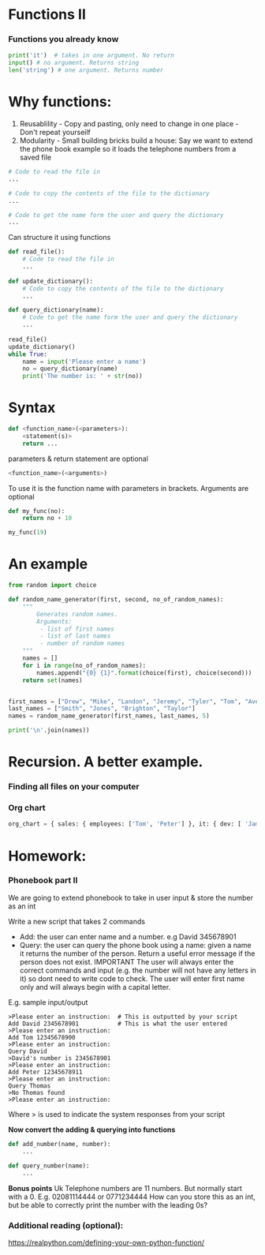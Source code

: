 # Functions II
### Functions you already know
```python
print('it')  # takes in one argument. No return
input() # no argument. Returns string
len('string') # one argument. Returns number
```

# Why functions:
1. Reusablility - Copy and pasting, only need to change in one place - Don't repeat yourseilf
2. Modularity - Small building bricks build a house:
Say we want to extend the phone book example so it loads the telephone numbers from a saved file
```python
# Code to read the file in
...

# Code to copy the contents of the file to the dictionary
...

# Code to get the name form the user and query the dictionary
...
```
Can structure it using functions
```python
def read_file():
    # Code to read the file in
    ...
    
def update_dictionary():
    # Code to copy the contents of the file to the dictionary
    ...

def query_dictionary(name):
    # Code to get the name form the user and query the dictionary
    ...
    
read_file()
update_dictionary()
while True:
    name = input('Please enter a name')
    no = query_dictionary(name)
    print('The number is: ' + str(no))

```

# Syntax
```python
def <function_name>(<parameters>):
    <statement(s)>
    return ...
```
parameters & return statement are optional
```python
<function_name>(<arguments>)
```
To use it is the function name with parameters in brackets. Arguments are optional
```python
def my_func(no):
    return no + 10

my_func(19)
```

# An example
```python
from random import choice

def random_name_generator(first, second, no_of_random_names):
    """
        Generates random names.
        Arguments:
         - list of first names
         - list of last names
         - number of random names
    """
    names = []
    for i in range(no_of_random_names):
        names.append("{0} {1}".format(choice(first), choice(second)))
    return set(names)


first_names = ["Drew", "Mike", "Landon", "Jeremy", "Tyler", "Tom", "Avery"]
last_names = ["Smith", "Jones", "Brighton", "Taylor"]
names = random_name_generator(first_names, last_names, 5)

print('\n'.join(names))
```


# Recursion. A better example.

### Finding all files on your computer

### Org chart
```python
org_chart = { sales: { employees: ['Tom', 'Peter'] }, it: { dev: [ 'James', 'Jane' ], support: [ 'Sarah' ] }}
```

# Homework:
### Phonebook part II
We are going to extend phonebook to take in user input & store the number as an int

Write a new script that takes 2 commands
- Add: the user can enter name and a number. e.g David 345678901
- Query: the user can query the phone book using a name: given a name it returns the number of the person. Return a useful error message if the person does not exist.
IMPORTANT The user will always enter the correct commands and input (e.g. the number will not have any letters in it) so dont need to write code to check. The user will enter first name only and will always begin with a capital letter.

E.g. sample input/output
```
>Please enter an instruction:  # This is outputted by your script
Add David 2345678901           # This is what the user entered
>Please enter an instruction:   
Add Tom 12345678900  
>Please enter an instruction:   
Query David   
>David's number is 2345678901
>Please enter an instruction:
Add Peter 12345678911
>Please enter an instruction:
Query Thomas   
>No Thomas found
>Please enter an instruction:
```

Where > is used to indicate the system responses from your script

**Now convert the adding & querying into functions**
```python
def add_number(name, number):
    ...
    
def query_number(name):
    ...
```

**Bonus points**
Uk Telephone numbers are 11 numbers. But normally start with a 0. E.g. 02081114444 or 0771234444
How can you store this as an int, but be able to correctly print the number with the leading 0s?


### Additional reading (optional):
https://realpython.com/defining-your-own-python-function/
